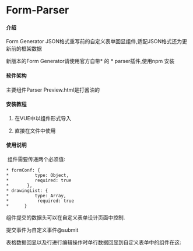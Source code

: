 # Form-Parser

#### 介绍
Form Generator JSON格式重写前的自定义表单回显组件,适配JSON格式还为更新前的框架数据

新版本的Form Generator请使用官方自带* 的   * parser插件,使用npm 安装

#### 软件架构
主要组件Parser  Preview.html是打酱油的


#### 安装教程

1. 在VUE中以组件形式导入

2. 直接在文件中使用

   

#### 使用说明

​	组件需要传递两个必须值:

```
* formConf: {
*          type: Object,
*          required: true
*       },
* drawingList: {
*          type: Array,
*           required: true
*      }
```

组件提交的数据头可以在自定义表单设计页面中控制.

提交事件为自定义事件@submit 

表格数据回显以及行进行编辑操作时单行数据回显到自定义表单中的组件在这:
